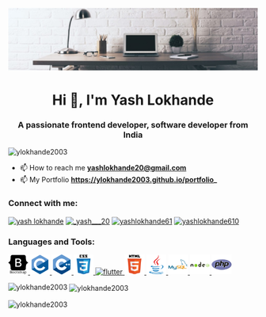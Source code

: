 ![logo](https://github.com/ylokhande2003/ylokhande2003/blob/main/linkdin.jpg)
<h1 align="center">Hi 👋, I'm Yash Lokhande</h1>
<h3 align="center">A passionate frontend developer, software developer from India</h3>

<p align="left"> <img src="https://komarev.com/ghpvc/?username=ylokhande2003&label=Profile%20views&color=0e75b6&style=flat" alt="ylokhande2003" /> </p>

- 📫 How to reach me **yashlokhande20@gmail.com**
- 📫 My  Portfolio **https://ylokhande2003.github.io/portfolio_**

<h3 align="left">Connect with me:</h3>
<p align="left">
<a href="https://linkedin.com/in/yash lokhande" target="blank"><img align="center" src="https://raw.githubusercontent.com/rahuldkjain/github-profile-readme-generator/master/src/images/icons/Social/linked-in-alt.svg" alt="yash lokhande" height="30" width="40" /></a>
<a href="https://instagram.com/_yash___20" target="blank"><img align="center" src="https://raw.githubusercontent.com/rahuldkjain/github-profile-readme-generator/master/src/images/icons/Social/instagram.svg" alt="_yash___20" height="30" width="40" /></a>
<a href="https://www.codechef.com/users/yashlokhande61" target="blank"><img align="center" src="https://cdn.jsdelivr.net/npm/simple-icons@3.1.0/icons/codechef.svg" alt="yashlokhande61" height="30" width="40" /></a>
<a href="https://codeforces.com/profile/yashlokhande610" target="blank"><img align="center" src="https://raw.githubusercontent.com/rahuldkjain/github-profile-readme-generator/master/src/images/icons/Social/codeforces.svg" alt="yashlokhande610" height="30" width="40" /></a>
</p>

<h3 align="left">Languages and Tools:</h3>
<p align="left"> <a href="https://getbootstrap.com" target="_blank" rel="noreferrer"> <img src="https://raw.githubusercontent.com/devicons/devicon/master/icons/bootstrap/bootstrap-plain-wordmark.svg" alt="bootstrap" width="40" height="40"/> </a> <a href="https://www.cprogramming.com/" target="_blank" rel="noreferrer"> <img src="https://raw.githubusercontent.com/devicons/devicon/master/icons/c/c-original.svg" alt="c" width="40" height="40"/> </a> <a href="https://www.w3schools.com/cpp/" target="_blank" rel="noreferrer"> <img src="https://raw.githubusercontent.com/devicons/devicon/master/icons/cplusplus/cplusplus-original.svg" alt="cplusplus" width="40" height="40"/> </a> <a href="https://www.w3schools.com/css/" target="_blank" rel="noreferrer"> <img src="https://raw.githubusercontent.com/devicons/devicon/master/icons/css3/css3-original-wordmark.svg" alt="css3" width="40" height="40"/> </a> <a href="https://flutter.dev" target="_blank" rel="noreferrer"> <img src="https://www.vectorlogo.zone/logos/flutterio/flutterio-icon.svg" alt="flutter" width="40" height="40"/> </a> <a href="https://www.w3.org/html/" target="_blank" rel="noreferrer"> <img src="https://raw.githubusercontent.com/devicons/devicon/master/icons/html5/html5-original-wordmark.svg" alt="html5" width="40" height="40"/> </a> <a href="https://www.java.com" target="_blank" rel="noreferrer"> <img src="https://raw.githubusercontent.com/devicons/devicon/master/icons/java/java-original.svg" alt="java" width="40" height="40"/> </a> <a href="https://www.mysql.com/" target="_blank" rel="noreferrer"> <img src="https://raw.githubusercontent.com/devicons/devicon/master/icons/mysql/mysql-original-wordmark.svg" alt="mysql" width="40" height="40"/> </a> <a href="https://nodejs.org" target="_blank" rel="noreferrer"> <img src="https://raw.githubusercontent.com/devicons/devicon/master/icons/nodejs/nodejs-original-wordmark.svg" alt="nodejs" width="40" height="40"/> </a> <a href="https://www.php.net" target="_blank" rel="noreferrer"> <img src="https://raw.githubusercontent.com/devicons/devicon/master/icons/php/php-original.svg" alt="php" width="40" height="40"/> </a> </p>

<p><img align="left" src="https://github-readme-stats.vercel.app/api/top-langs?username=ylokhande2003&show_icons=true&locale=en&layout=compact" alt="ylokhande2003" /></p>

<p>&nbsp;<img align="center" src="https://github-readme-stats.vercel.app/api?username=ylokhande2003&show_icons=true&locale=en" alt="ylokhande2003" /></p>

<p><img align="center" src="https://github-readme-streak-stats.herokuapp.com/?user=ylokhande2003&" alt="ylokhande2003" /></p>
